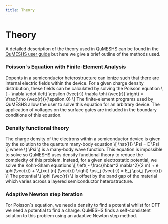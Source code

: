 ```yaml
---
title: Theory
---
```


# Theory

A detailed description of the theory used in QuMESHS can be found
in the [QuMESHS user guide]() but here we give a brief outline of the
methods used.

### Poisson`s Equation with Finite-Element Analysis

Dopents in a semiconductor heterostructure can ionize such that there 
are internal electric fields within the device.  For a given charge 
density distribution, these fields can be calculated by solving the
Poisson equation
\\[ - \nabla \cdot \left( \epsilon (\vec{r}) \nabla \phi (\vec{r}) \right) = \frac{\rho (\vec{r})}{\epsilon_0} \\]
The finite-element programs used by QuMESHS allow the user to solve 
this equation for an arbitrary device.  The application of voltages 
on the surface gates are included in the boundary conditions of this 
equation.

### Density functional theory

The charge density of the electrons within a semiconductor device is 
given by the solution to the quantum many-body equation
\\[ \hat{H} \Psi = E \Psi \\]
where \\( \Psi \\) is a many-body wave function.  This equation is impossible 
to solve so QuMESHS uses density functional theory to reduce the 
complexity of this problem.  Instead, for a given electrostatic 
potential, we solve the Kohn-Sham equations
\\[  \left( - \frac{\hbar^2 \nabla^2}{2 m} + e \phi(\vec{r}) + V_{xc} [n] (\vec{r}) \right) \psi_j (\vec{r}) = E_j \psi_j (\vec{r}) \\]
The potential \\( \phi (\vec{r}) \\) is offset by the band gap of the material 
which varies across a layered semiconductor heterostructure.

### Adaptive Newton step iteration

For Poisson`s equation, we need a density to find a potential whilst 
for DFT we need a potential to find a charge. QuMESHS finds a 
self-consistent solution to this problem using an adaptive Newton step 
method.
